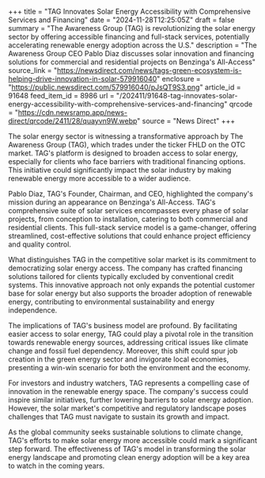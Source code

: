 +++
title = "TAG Innovates Solar Energy Accessibility with Comprehensive Services and Financing"
date = "2024-11-28T12:25:05Z"
draft = false
summary = "The Awareness Group (TAG) is revolutionizing the solar energy sector by offering accessible financing and full-stack services, potentially accelerating renewable energy adoption across the U.S."
description = "The Awareness Group CEO Pablo Diaz discusses solar innovation and financing solutions for commercial and residential projects on Benzinga's All-Access"
source_link = "https://newsdirect.com/news/tags-green-ecosystem-is-helping-drive-innovation-in-solar-579916040"
enclosure = "https://public.newsdirect.com/579916040/pJsQT9S3.png"
article_id = 91648
feed_item_id = 8986
url = "/202411/91648-tag-innovates-solar-energy-accessibility-with-comprehensive-services-and-financing"
qrcode = "https://cdn.newsramp.app/news-direct/qrcode/2411/28/quayvn9W.webp"
source = "News Direct"
+++

<p>The solar energy sector is witnessing a transformative approach by The Awareness Group (TAG), which trades under the ticker FHLD on the OTC market. TAG's platform is designed to broaden access to solar energy, especially for clients who face barriers with traditional financing options. This initiative could significantly impact the solar industry by making renewable energy more accessible to a wider audience.</p><p>Pablo Diaz, TAG's Founder, Chairman, and CEO, highlighted the company's mission during an appearance on Benzinga's All-Access. TAG's comprehensive suite of solar services encompasses every phase of solar projects, from conception to installation, catering to both commercial and residential clients. This full-stack service model is a game-changer, offering streamlined, cost-effective solutions that could enhance project efficiency and quality control.</p><p>What distinguishes TAG in the competitive solar market is its commitment to democratizing solar energy access. The company has crafted financing solutions tailored for clients typically excluded by conventional credit systems. This innovative approach not only expands the potential customer base for solar energy but also supports the broader adoption of renewable energy, contributing to environmental sustainability and energy independence.</p><p>The implications of TAG's business model are profound. By facilitating easier access to solar energy, TAG could play a pivotal role in the transition towards renewable energy sources, addressing critical issues like climate change and fossil fuel dependency. Moreover, this shift could spur job creation in the green energy sector and invigorate local economies, presenting a win-win scenario for both the environment and the economy.</p><p>For investors and industry watchers, TAG represents a compelling case of innovation in the renewable energy space. The company's success could inspire similar initiatives, further lowering barriers to solar energy adoption. However, the solar market's competitive and regulatory landscape poses challenges that TAG must navigate to sustain its growth and impact.</p><p>As the global community seeks sustainable solutions to climate change, TAG's efforts to make solar energy more accessible could mark a significant step forward. The effectiveness of TAG's model in transforming the solar energy landscape and promoting clean energy adoption will be a key area to watch in the coming years.</p>
